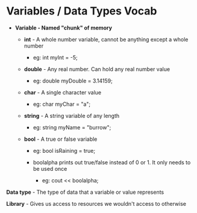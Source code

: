 
# Variables / Data Types Vocab

- **Variable - Named "chunk" of memory**

    - **int** - A whole number variable, cannot be anything except a whole number
        - eg: int myInt = -5;

    - **double** - Any real number. Can hold any real number value
        - eg: double myDouble = 3.14159;
    
    - **char** - A single character value
        - eg: char myChar = "a";

    - **string** - A string variable of any length
        - eg: string myName = "burrow";

    - **bool** - A true or false variable
        - eg: bool isRaining = true;

        - boolalpha prints out true/false instead of 0 or 1. It only needs to be used once
            - eg: cout << boolalpha;
    


**Data type** - The type of data that a variable or value represents

**Library** - Gives us access to resources we wouldn't access to otherwise

